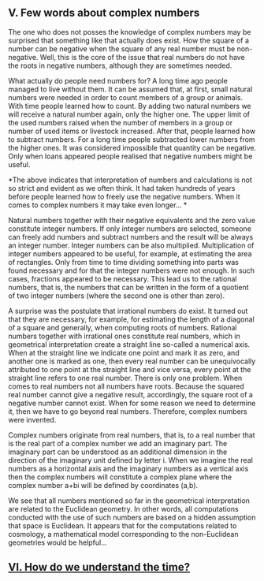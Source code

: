 ## V. Few words about complex numbers

The one who does not posses the knowledge of complex numbers may be surprised that something like that actually does exist. How the square of a number can be negative when the square of any real number must be non-negative. Well, this is the core of the issue that real numbers do not have the roots in negative numbers,  although they are sometimes needed.

What actually do people need numbers for? A long time ago people managed to live without them. It can be assumed that, at first, small natural numbers were needed in order to count members of a group or animals. With time people learned how to count. By adding two natural numbers we will receive a natural number again, only the higher one. The upper limit of the used numbers raised when the number of members in a group or number of used items or livestock increased. After that, people learned how to subtract numbers. For a long time people subtracted lower numbers from the higher ones. It was considered impossible that quantity can be negative. Only when loans appeared people realised that negative numbers might be useful.

*The above indicates that interpretation of numbers and calculations is not so strict and evident as we often think. It had taken hundreds of years before people learned how to freely use the negative numbers. When it comes to complex numbers it may take even longer... *

Natural numbers together with their negative equivalents and the zero value constitute integer numbers. If only integer numbers are selected, someone can freely add numbers and subtract numbers and the result will be always an integer number. Integer numbers can be also multiplied. Multiplication of integer numbers appeared to be useful, for example, at estimating the area of rectangles. Only from time to time dividing something into parts was found necessary and for that the integer numbers were not enough. In such cases, fractions appeared to be necessary. This lead us to the rational numbers, that is, the numbers that can be written in the form of a quotient of two integer numbers (where the second one is other than zero).

A surprise was the postulate that irrational numbers do exist. It turned out that they are necessary, for example,  for estimating the length of a diagonal of a square and generally, when computing roots of numbers. Rational numbers together with irrational ones constitute real numbers, which in geometrical interpretation create a straight line so-called a numerical axis. When at the straight line we indicate one point and mark it as zero, and another one is marked as one, then every real number can be unequivocally attributed to one point at the straight line and vice versa, every point at the straight line refers to one real number. There is only one problem. When comes to real numbers not all numbers have roots. Because the squared real number cannot give a negative result, accordingly, the square root of a negative number cannot exist. When for some reason we need to determine it, then we have to go beyond real numbers. Therefore, complex numbers were invented.

Complex numbers originate from real numbers, that is, to a real number that is the real part of a complex number we add an imaginary part. The imaginary part can be understood as an additional dimension in the direction of the imaginary unit defined by letter i. When we imagine the real numbers as a horizontal axis and the imaginary numbers as a vertical axis then the complex numbers will constitute a complex plane where the complex number  a+bi will be defined by coordinates (a,b).

We see that all numbers mentioned so far in the geometrical interpretation are related to the Euclidean geometry. In other words, all computations conducted with the use of such numbers are based on a hidden assumption that space is Euclidean. It appears that for the computations related to cosmology, a mathematical model corresponding to the non-Euclidean geometries would be helpful...

## [VI. How do we understand the time?](rozdzial6)
